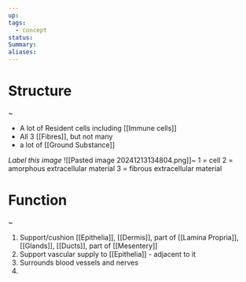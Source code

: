 ```yaml
---
up: 
tags:
  - concept
status: 
Summary:
aliases:
---
```

# Structure
~
- A lot of Resident cells including [[Immune cells]]
- All 3 [[Fibres]], but not many
- a lot of [[Ground Substance]]

*Label this image*
![[Pasted image 20241213134804.png]]~
1 = cell
2 = amorphous extracellular material
3 = fibrous extracellular material


# Function
~
1. Support/cushion [[Epithelia]], [[Dermis]], part of [[Lamina Propria]], [[Glands]], [[Ducts]], part of [[Mesentery]]
2. Support vascular supply to [[Epithelia]] - adjacent to it
3. Surrounds blood vessels and nerves
4. 